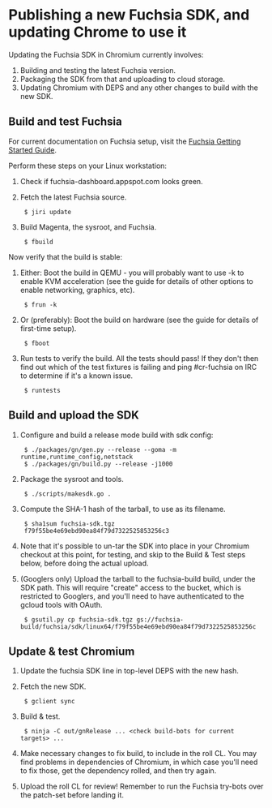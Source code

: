 # Publishing a new Fuchsia SDK, and updating Chrome to use it

Updating the Fuchsia SDK in Chromium currently involves:
1. Building and testing the latest Fuchsia version.
0. Packaging the SDK from that and uploading to cloud storage.
0. Updating Chromium with DEPS and any other changes to build with the new SDK.

## Build and test Fuchsia

For current documentation on Fuchsia setup, visit the [Fuchsia Getting Started Guide](https://fuchsia.googlesource.com/docs/+/HEAD/getting_started.md).

Perform these steps on your Linux workstation:
1. Check if fuchsia-dashboard.appspot.com looks green.
0. Fetch the latest Fuchsia source.

        $ jiri update

0. Build Magenta, the sysroot, and Fuchsia.

        $ fbuild

Now verify that the build is stable:

1. Either: Boot the build in QEMU - you will probably want to use -k to enable KVM acceleration (see the guide for details of other options to enable networking, graphics, etc).

        $ frun -k

0. Or (preferably): Boot the build on hardware (see the guide for details of first-time setup).

        $ fboot

0. Run tests to verify the build. All the tests should pass! If they don't then find out which of the test fixtures is failing and ping #cr-fuchsia on IRC to determine if it's a known issue.

        $ runtests

## Build and upload the SDK
1. Configure and build a release mode build with sdk config:

        $ ./packages/gn/gen.py --release --goma -m runtime,runtime_config,netstack
        $ ./packages/gn/build.py --release -j1000

0. Package the sysroot and tools.

        $ ./scripts/makesdk.go .

0. Compute the SHA-1 hash of the tarball, to use as its filename.

        $ sha1sum fuchsia-sdk.tgz
        f79f55be4e69ebd90ea84f79d7322525853256c3

0. Note that it's possible to un-tar the SDK into place in your Chromium checkout at this point, for testing, and skip to the Build & Test steps below, before doing the actual upload.

0. (Googlers only) Upload the tarball to the fuchsia-build build, under the SDK path. This will require "create" access to the bucket, which is restricted to Googlers, and you'll need to have authenticated to the gcloud tools with OAuth.

        $ gsutil.py cp fuchsia-sdk.tgz gs://fuchsia-build/fuchsia/sdk/linux64/f79f55be4e69ebd90ea84f79d7322525853256c

## Update & test Chromium

1. Update the fuchsia SDK line in top-level DEPS with the new hash.

0. Fetch the new SDK.

        $ gclient sync

0. Build & test.

        $ ninja -C out/gnRelease ... <check build-bots for current targets> ...

0. Make necessary changes to fix build, to include in the roll CL.  You may find problems in dependencies of Chromium, in which case you'll need to fix those, get the dependency rolled, and then try again.

0. Upload the roll CL for review!  Remember to run the Fuchsia try-bots over the patch-set before landing it.
